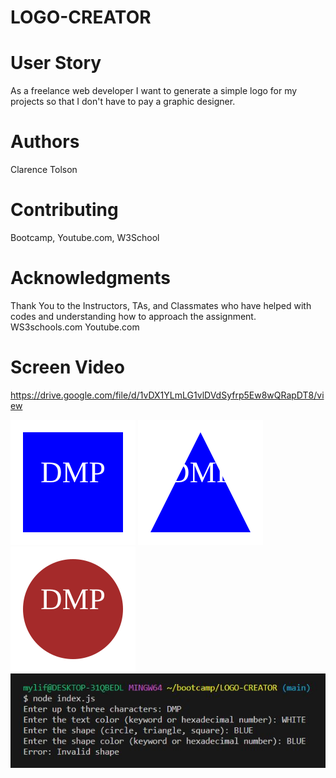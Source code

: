 # LOGO-CREATOR

# User Story
As a freelance web developer I want to generate a simple logo for my projects so that I don't have to pay a graphic designer.

# Authors
Clarence Tolson

# Contributing
Bootcamp, Youtube.com, W3School

# Acknowledgments
Thank You to the Instructors, TAs, and Classmates who have helped with codes and understanding how to approach the assignment. WS3schools.com Youtube.com 

# Screen Video

https://drive.google.com/file/d/1vDX1YLmLG1vlDVdSyfrp5Ew8wQRapDT8/view


![logo2](./examples/logo2.svg)
![logo](./examples/logo.svg)
![logo1](./examples/logo1.svg)
![Invalid Shape](./examples/invalid%20shape.JPG)



